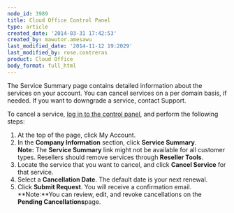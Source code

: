 ```yaml
---
node_id: 3989
title: Cloud Office Control Panel
type: article
created_date: '2014-03-31 17:42:53'
created_by: mawutor.amesawu
last_modified_date: '2014-11-12 19:2029'
last_modified_by: rose.contreras
product: Cloud Office
body_format: full_html
---
```


The Service Summary page contains detailed information about the
services on your account.  You can cancel services on a per domain
basis, if needed. If you want to downgrade a service, contact Support.

To cancel a service, [log in to the control
panel](https://apps.rackspace.com/?cp), and perform the following steps:

1.  At the top of the page, click My Account.
2.  In the **Company Information** section, click **Service Summary**.<br>
     **Note:** The **Service Summary** link might not be available for
    all customer types. Resellers should remove services through
    **Reseller Tools**.
3.  Locate the service that you want to cancel, and click **Cancel
    Service** for that service.
4.  Select a **Cancellation Date**. The default date is your next
    renewal.
5.  Click **Submit Request**. You will receive a confirmation email.<br>
     **Note:**You can review, edit, and revoke cancellations on the
    **Pending Cancellations**page.


